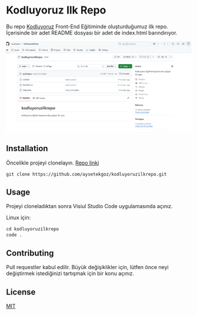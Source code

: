 
 # Kodluyoruz Ilk Repo

Bu repo [Kodluyoruz](https://kodluyoruz.org) Front-End Eğitiminde oluşturduğumuz ilk repo. İçerisinde bir adet README dosyası bir adet de index.html barındırıyor.

![github](https://github.com/aysetekgoz/kodluyoruzilkrepo/blob/main/Ekran%20g%C3%B6r%C3%BCnt%C3%BCs%C3%BC%202025-07-26%20150042.png?raw=true)

## Installation

Öncelikle projeyi clonelayın. [Repo linki](https://github.com/aysetekgoz/kodluyoruzilkrepo.git)

```
git clone https://github.com/aysetekgoz/kodluyoruzilkrepo.git
```

## Usage

Projeyi cloneladıktan sonra Visiul Studio Code uygulamasında açınız.

Linux için:

````
cd kodluyoruzilkrepo
code .
````

## Contributing 

Pull requestler kabul edilir. Büyük değişiklikler için,  lütfen önce neyi değiştirmek istediğinizi tartışmak için bir konu açınız.

## License

[MIT](https://choosealicense.com/licenses/mit/)

